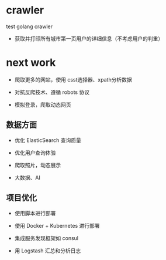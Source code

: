 # crawler
test golang crawler

- 获取并打印所有城市第一页用户的详细信息（不考虑用户的判重）

# next work

- 爬取更多的网站，使用 csst选择器、xpath分析数据 

- 对抗反爬技术、遵循 robots 协议

- 模拟登录，爬取动态网页


## 数据方面

- 优化 ElasticSearch 查询质量

- 优化用户查询体验

- 爬取照片，动态展示

- 大数据、AI

## 项目优化

- 使用脚本进行部署

- 使用  Docker + Kubernetes 进行部署

- 集成服务发现框架如 consul

- 用 Logstash 汇总和分析日志
